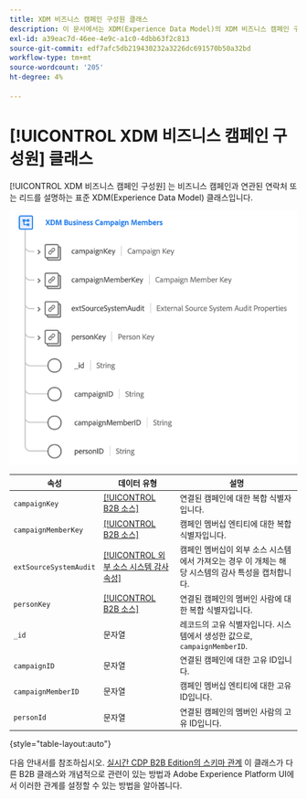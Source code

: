 ```yaml
---
title: XDM 비즈니스 캠페인 구성원 클래스
description: 이 문서에서는 XDM(Experience Data Model)의 XDM 비즈니스 캠페인 구성원 클래스에 대한 개요를 제공합니다.
exl-id: a39eac7d-46ee-4e9c-a1c0-4dbb63f2c813
source-git-commit: edf7afc5db219430232a3226dc691570b50a32bd
workflow-type: tm+mt
source-wordcount: '205'
ht-degree: 4%

---
```


# [!UICONTROL XDM 비즈니스 캠페인 구성원] 클래스

[!UICONTROL XDM 비즈니스 캠페인 구성원] 는 비즈니스 캠페인과 연관된 연락처 또는 리드를 설명하는 표준 XDM(Experience Data Model) 클래스입니다.

![](../../images/classes/b2b/business-campaign-members.png)

| 속성 | 데이터 유형 | 설명 |
| --- | --- | --- |
| `campaignKey` | [[!UICONTROL B2B 소스]](../../data-types/b2b-source.md) | 연결된 캠페인에 대한 복합 식별자입니다. |
| `campaignMemberKey` | [[!UICONTROL B2B 소스]](../../data-types/b2b-source.md) | 캠페인 멤버십 엔티티에 대한 복합 식별자입니다. |
| `extSourceSystemAudit` | [[!UICONTROL 외부 소스 시스템 감사 속성]](../../data-types/external-source-system-audit-attributes.md) | 캠페인 멤버십이 외부 소스 시스템에서 가져오는 경우 이 개체는 해당 시스템의 감사 특성을 캡처합니다. |
| `personKey` | [[!UICONTROL B2B 소스]](../../data-types/b2b-source.md) | 연결된 캠페인의 멤버인 사람에 대한 복합 식별자입니다. |
| `_id` | 문자열 | 레코드의 고유 식별자입니다. 시스템에서 생성한 값으로, `campaignMemberID`. |
| `campaignID` | 문자열 | 연결된 캠페인에 대한 고유 ID입니다. |
| `campaignMemberID` | 문자열 | 캠페인 멤버십 엔티티에 대한 고유 ID입니다. |
| `personId` | 문자열 | 연결된 캠페인의 멤버인 사람의 고유 ID입니다. |

{style=&quot;table-layout:auto&quot;}

다음 안내서를 참조하십시오. [실시간 CDP B2B Edition의 스키마 관계](../../tutorials/relationship-b2b.md) 이 클래스가 다른 B2B 클래스와 개념적으로 관련이 있는 방법과 Adobe Experience Platform UI에서 이러한 관계를 설정할 수 있는 방법을 알아봅니다.

